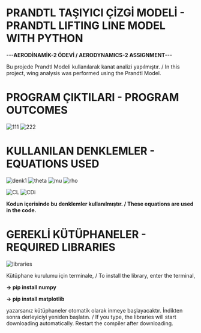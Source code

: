 # PRANDTL TAŞIYICI ÇİZGİ MODELİ - PRANDTL LIFTING LINE MODEL WITH PYTHON
**---AERODİNAMİK-2 ÖDEVİ / AERODYNAMICS-2 ASSIGNMENT---**

Bu projede Prandtl Modeli kullanılarak kanat analizi yapılmıştır. / In this project, wing analysis was performed using the Prandtl Model.

# PROGRAM ÇIKTILARI - PROGRAM OUTCOMES
![111](https://user-images.githubusercontent.com/74931027/162851625-26ac1546-cd83-4d56-9477-d459783e7cbc.png)
![222](https://user-images.githubusercontent.com/74931027/162851631-3bee5f8f-d32b-4fb6-8054-4259aac576ba.png)

# KULLANILAN DENKLEMLER - EQUATIONS USED
![denk1](https://user-images.githubusercontent.com/74931027/162850866-2687fb32-cf55-47e1-b935-74e8e2298f69.png)
![theta](https://user-images.githubusercontent.com/74931027/162850848-b76e5b35-7479-491d-b108-960f0369fde2.png)
![mu](https://user-images.githubusercontent.com/74931027/162850851-d8f80151-a429-42ae-8b78-b91c789e6198.png)
![rho](https://user-images.githubusercontent.com/74931027/162850883-7ed3fa86-b7c1-4bc0-b1f7-7966dc822a8e.png)

![CL](https://user-images.githubusercontent.com/74931027/162850825-05c53f0b-b517-40dc-aa71-734232390ecd.png)
![CDi](https://user-images.githubusercontent.com/74931027/162850833-8620dc69-4993-4814-ba4b-26e076df5d59.png)

**Kodun içerisinde bu denklemler kullanılmıştır. / These equations are used in the code.**

# GEREKLİ KÜTÜPHANELER - REQUIRED LIBRARIES
![libraries](https://user-images.githubusercontent.com/74931027/162850102-1b8dbd27-3571-4d19-a895-db03640d41f6.png)

Kütüphane kurulumu için terminale, / To install the library, enter the terminal,

**-> pip install numpy**

**-> pip install matplotlib**

yazarsanız kütüphaneler otomatik olarak inmeye başlayacaktır. İndikten sonra derleyiciyi yeniden başlatın. / If you type, the libraries will start downloading automatically. Restart the compiler after downloading.
